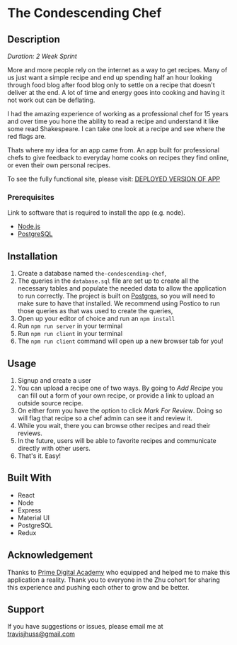# The Condescending Chef

## Description

_Duration: 2 Week Sprint_

More and more people rely on the internet as a way to get recipes. Many of us just want a simple recipe and end up spending half an hour looking through food blog after food blog only to settle on a recipe that doesn't deliver at the end. A lot of time and energy goes into cooking and having it not work out can be deflating. 

I had the amazing experience of working as a professional chef for 15 years and over time you hone the ability to read a recipe and understand it like some read Shakespeare. I can take one look at a recipe and see where the red flags are. 

Thats where my idea for an app came from. An app built for professional chefs to give feedback to everyday home cooks on recipes they find online, or even their own personal recipes. 

To see the fully functional site, please visit: [DEPLOYED VERSION OF APP](https://shielded-escarpment-88386.herokuapp.com/#/home)


### Prerequisites

Link to software that is required to install the app (e.g. node).

- [Node.js](https://nodejs.org/en/)
- [PostgreSQL](https://www.postgresql.org/)

## Installation

1. Create a database named `the-condescending-chef`,
2. The queries in the `database.sql` file are set up to create all the necessary tables and populate the needed data to allow the application to run correctly. The project is built on [Postgres](https://www.postgresql.org/download/), so you will need to make sure to have that installed. We recommend using Postico to run those queries as that was used to create the queries, 
3. Open up your editor of choice and run an `npm install`
4. Run `npm run server` in your terminal
5. Run `npm run client` in your terminal
6. The `npm run client` command will open up a new browser tab for you!

## Usage

1. Signup and create a user
2. You can upload a recipe one of two ways. By going to _Add Recipe_ you can fill out a form of your own recipe, or provide a link to upload an outside source recipe. 
3. On either form you have the option to click _Mark For Review_. Doing so will flag that recipe so a chef admin can see it and review it. 
4. While you wait, there you can browse other recipes and read their reviews. 
5. In the future, users will be able to favorite recipes and communicate directly with other users. 
6. That's it. Easy!


## Built With

- React
- Node
- Express
- Material UI
- PostgreSQL
- Redux

## Acknowledgement
Thanks to [Prime Digital Academy](www.primeacademy.io) who equipped and helped me to make this application a reality. Thank you to everyone in the Zhu cohort for sharing this experience and pushing each other to grow and be better. 

## Support
If you have suggestions or issues, please email me at [travisjhuss@gmail.com](travisjhuss@gmail.com)